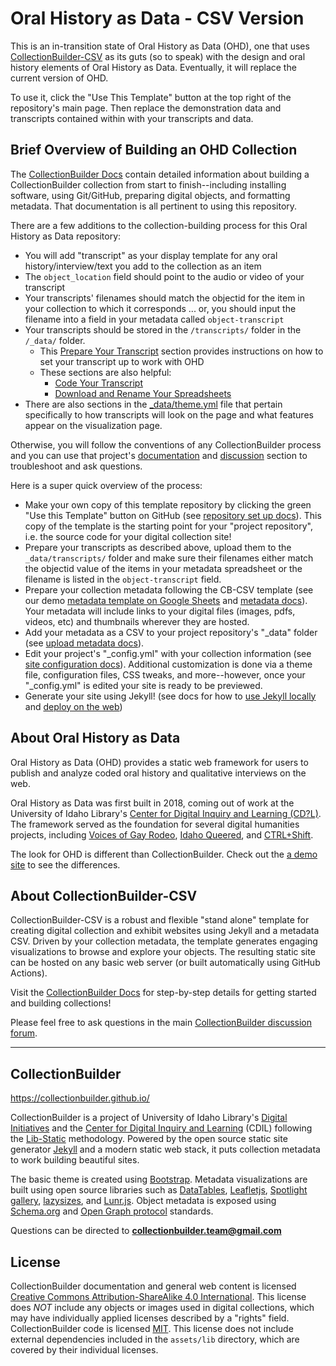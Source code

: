 # Oral History as Data - CSV Version

This is an in-transition state of Oral History as Data (OHD), one that uses [CollectionBuilder-CSV](https://github.com/CollectionBuilder/collectionbuilder-csv) as its guts (so to speak) with the design and oral history elements of Oral History as Data. Eventually, it will replace the current version of OHD. 

To use it, click the "Use This Template" button at the top right of the repository's main page. Then replace the demonstration data and transcripts contained within with your transcripts and data. 




## Brief Overview of Building an OHD Collection

The [CollectionBuilder Docs](https://collectionbuilder.github.io/cb-docs/) contain detailed information about building a CollectionBuilder collection from start to finish--including installing software, using Git/GitHub, preparing digital objects, and formatting metadata. That documentation is all pertinent to using this repository. 

There are a few additions to the collection-building process for this Oral History as Data repository:
- You will add "transcript" as your display template for any oral history/interview/text you add to the collection as an item
- The `object_location` field should point to the audio or video of your transcript
- Your transcripts' filenames should match the objectid for the item in your collection to which it corresponds ... or, you should input the filename into a field in your metadata called `object-transcript`
- Your transcripts should be stored in the `/transcripts/` folder in the `/_data/` folder. 
    - This [Prepare Your Transcript](https://learn-static.github.io/oral-history-as-data/content/prepare/overview.html) section provides instructions on how to set your transcript up to work with OHD
    - These sections are also helpful:  
        - [Code Your Transcript](https://learn-static.github.io/oral-history-as-data/content/code/code.html)
        - [Download and Rename Your Spreadsheets](https://learn-static.github.io/oral-history-as-data/content/code/download.html)
- There are also sections in the [_data/theme.yml](https://github.com/oralhistoryasdata/csv-version/blob/main/_data/theme.yml#L85) file that pertain specifically to how transcripts will look on the page and what features appear on the visualization page. 

Otherwise, you will follow the conventions of any CollectionBuilder process and you can use that project's [documentation](https://collectionbuilder.github.io/cb-docs/) and [discussion](https://github.com/orgs/CollectionBuilder/discussions) section to troubleshoot and ask questions. 



Here is a super quick overview of the process:

- Make your own copy of this template repository by clicking the green "Use this Template" button on GitHub (see [repository set up docs](https://collectionbuilder.github.io/cb-docs/docs/repository/)). This copy of the template is the starting point for your "project repository", i.e. the source code for your digital collection site!
- Prepare your transcripts as described above, upload them to the `_data/transcripts/` folder and make sure their filenames either match the objectid value of the items in your metadata spreadsheet or the filename is listed in the `object-transcript` field.
- Prepare your collection metadata following the CB-CSV template (see our demo [metadata template on Google Sheets](https://docs.google.com/spreadsheets/d/1nN_k4JQB4LJraIzns7WcM3OXK-xxGMQhW1shMssflNM/edit?usp=sharing) and [metadata docs](https://collectionbuilder.github.io/cb-docs/docs/metadata/csv_metadata/)). Your metadata will include links to your digital files (images, pdfs, videos, etc) and thumbnails wherever they are hosted.
- Add your metadata as a CSV to your project repository's "_data" folder (see [upload metadata docs](https://collectionbuilder.github.io/cb-docs/docs/metadata/uploading/)).
- Edit your project's "_config.yml" with your collection information (see [site configuration docs](https://collectionbuilder.github.io/cb-docs/docs/config/)). Additional customization is done via a theme file, configuration files, CSS tweaks, and more--however, once your "_config.yml" is edited your site is ready to be previewed. 
- Generate your site using Jekyll! (see docs for how to [use Jekyll locally](https://collectionbuilder.github.io/cb-docs/docs/repository/generate/) and [deploy on the web](https://collectionbuilder.github.io/cb-docs/docs/deploy/))




## About Oral History as Data

Oral History as Data (OHD) provides a static web framework for users to publish and analyze coded oral history and qualitative interviews on the web. 

Oral History as Data was first built in 2018, coming out of work at the University of Idaho Library's [Center for Digital Inquiry and Learning (CD?L)](https://cdil.lib.uidaho.edu/). 
The framework served as the foundation for several digital humanities projects, including [Voices of Gay Rodeo](https://www.voicesofgayrodeo.com/), [Idaho Queered](https://www.lib.uidaho.edu/queered/), and [CTRL+Shift](https://ctrl-shift.org/). 

The look for OHD is different than CollectionBuilder. Check out the [a demo site](https://oralhistoryasdata.github.io/) to see the differences.


## About CollectionBuilder-CSV

CollectionBuilder-CSV is a robust and flexible "stand alone" template for creating digital collection and exhibit websites using Jekyll and a metadata CSV.
Driven by your collection metadata, the template generates engaging visualizations to browse and explore your objects.
The resulting static site can be hosted on any basic web server (or built automatically using GitHub Actions).

Visit the [CollectionBuilder Docs](https://collectionbuilder.github.io/cb-docs/) for step-by-step details for getting started and building collections!

Please feel free to ask questions in the main [CollectionBuilder discussion forum](https://github.com/CollectionBuilder/collectionbuilder.github.io/discussions).       

----------

## CollectionBuilder 

<https://collectionbuilder.github.io/>

CollectionBuilder is a project of University of Idaho Library's [Digital Initiatives](https://www.lib.uidaho.edu/digital/) and the [Center for Digital Inquiry and Learning](https://cdil.lib.uidaho.edu) (CDIL) following the [Lib-Static](https://lib-static.github.io/) methodology. 
Powered by the open source static site generator [Jekyll](https://jekyllrb.com/) and a modern static web stack, it puts collection metadata to work building beautiful sites.

The basic theme is created using [Bootstrap](https://getbootstrap.com/).
Metadata visualizations are built using open source libraries such as [DataTables](https://datatables.net/), [Leafletjs](http://leafletjs.com/), [Spotlight gallery](https://github.com/nextapps-de/spotlight), [lazysizes](https://github.com/aFarkas/lazysizes), and [Lunr.js](https://lunrjs.com/).
Object metadata is exposed using [Schema.org](http://schema.org) and [Open Graph protocol](http://ogp.me/) standards.

Questions can be directed to **collectionbuilder.team@gmail.com**

## License

CollectionBuilder documentation and general web content is licensed [Creative Commons Attribution-ShareAlike 4.0 International](http://creativecommons.org/licenses/by-sa/4.0/). 
This license does *NOT* include any objects or images used in digital collections, which may have individually applied licenses described by a "rights" field.
CollectionBuilder code is licensed [MIT](https://github.com/CollectionBuilder/collectionbuilder-csv/blob/master/LICENSE). 
This license does not include external dependencies included in the `assets/lib` directory, which are covered by their individual licenses.
